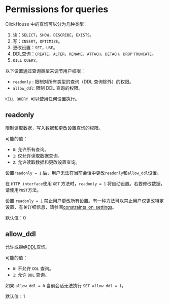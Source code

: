 # Permissions for queries

ClickHouse 中的查询可以分为几种类型：

1.  读：`SELECT`，`SHOW`，`DESCRIBE`，`EXISTS`。
2.  写：`INSERT`，`OPTIMIZE`。
3.  更改设置：`SET`，`USE`。
4.  [DDL](https://en.wikipedia.org/wiki/Data_definition_language)查询：`CREATE`，`ALTER`，`RENAME`，`ATTACH`，`DETACH`，`DROP` `TRUNCATE`。
5.  `KILL QUERY`。

以下设置通过查询类型来调节用户权限：

- `readonly` : 限制对所有类型的查询（DDL 查询除外）的权限。
- `allow_ddl`: 限制 DDL 查询的权限。

`KILL QUERY`  可以使用任何设置执行。

## readonly

限制读取数据，写入数据和更改设置查询的权限。

可能的值：

- `0`: 允许所有查询。
- `1`: 仅允许读取数据查询。
- `2`: 允许读取数据和更改设置查询。

设置`readonly = 1` 后，用户无法在当前会话中更改`readonly`和`allow_ddl`设置。

在 `HTTP interface`使用 `GET` 方法时，`readonly = 1` 将自动设置。若要修改数据，请使用`POST`方法。

设置 `readonly = 1` 禁止用户更改所有设置。有一种方法可以禁止用户仅更改特定设置，有关详细信息，请参阅[constraints_on_settings](constraints_on_settings.md)。

默认值：0

## allow_ddl

允许或拒绝[DDL](https://en.wikipedia.org/wiki/Data_definition_language)查询。

可能的值：

- `0`: 不允许 `DDL` 查询。
- `1`: 允许 `DDL` 查询。

如果 `allow_ddl = 0` 当前会话无法执行 `SET allow_ddl = 1`。

默认值：1